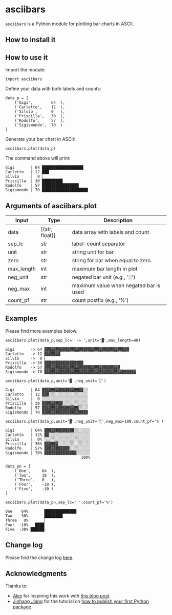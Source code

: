 # asciibars

`asciibars` is a Python module for plotting bar charts in ASCII.

## How to install it

## How to use it

Import the module:
```
import asciibars
```

Define your data with both labels and counts:
```
data_p = [
    ('Gigi',        64  ),
    ('Carletto',    12  ),
    ('Silvio',      0   ),
    ('Priscilla',   30  ),
    ('Rodolfo',     57  ),
    ('Sigismondo',  70  )
]
```

Generate your bar chart in ASCII:
```
asciibars.plot(data_p)
```

The command above will print:
```
Gigi       | 64 ██████████████████
Carletto   | 12 ███
Silvio     |  0 ▏
Priscilla  | 30 █████████
Rodolfo    | 57 ████████████████
Sigismondo | 70 ████████████████████
```

## Arguments of asciibars.plot

| Input      | Type           | Description                            |
| ---------- | -------------- | -------------------------------------- |
| data       | [(str, float)] | data array with labels and count       |
| sep_lc     | str            | label-count separator                  |
| unit       | str            | string unit for bar                    |
| zero       | str            | string for bar when equal to zero      |
| max_length | int            | maximum bar length in plot             |
| neg_unit   | str            | negated bar unit (e.g., '░')           |
| neg_max    | int            | maximum value when negated bar is used |
| count_pf   | str            | count postfix (e.g., '%')              |


## Examples

Please find more examples below.


```
asciibars.plot(data_p,sep_lc=' -> ',unit='▓',max_length=40)

Gigi       -> 64 ▓▓▓▓▓▓▓▓▓▓▓▓▓▓▓▓▓▓▓▓▓▓▓▓▓▓▓▓▓▓▓▓▓▓▓▓▓
Carletto   -> 12 ▓▓▓▓▓▓▓
Silvio     ->  0 ▏
Priscilla  -> 30 ▓▓▓▓▓▓▓▓▓▓▓▓▓▓▓▓▓
Rodolfo    -> 57 ▓▓▓▓▓▓▓▓▓▓▓▓▓▓▓▓▓▓▓▓▓▓▓▓▓▓▓▓▓▓▓▓▓
Sigismondo -> 70 ▓▓▓▓▓▓▓▓▓▓▓▓▓▓▓▓▓▓▓▓▓▓▓▓▓▓▓▓▓▓▓▓▓▓▓▓▓▓▓▓
```

```
asciibars.plot(data_p,unit='▓',neg_unit='░')

Gigi       | 64 ▓▓▓▓▓▓▓▓▓▓▓▓▓▓▓▓▓▓░░
Carletto   | 12 ▓▓▓░░░░░░░░░░░░░░░░░
Silvio     |  0 ░░░░░░░░░░░░░░░░░░░░
Priscilla  | 30 ▓▓▓▓▓▓▓▓▓░░░░░░░░░░░
Rodolfo    | 57 ▓▓▓▓▓▓▓▓▓▓▓▓▓▓▓▓░░░░
Sigismondo | 70 ▓▓▓▓▓▓▓▓▓▓▓▓▓▓▓▓▓▓▓▓
```

```
asciibars.plot(data_p,unit='▓',neg_unit='░',neg_max=100,count_pf='%')

Gigi       | 64% ▓▓▓▓▓▓▓▓▓▓▓▓▓░░░░░░░
Carletto   | 12% ▓▓░░░░░░░░░░░░░░░░░░
Silvio     |  0% ░░░░░░░░░░░░░░░░░░░░
Priscilla  | 30% ▓▓▓▓▓▓░░░░░░░░░░░░░░
Rodolfo    | 57% ▓▓▓▓▓▓▓▓▓▓▓░░░░░░░░░
Sigismondo | 70% ▓▓▓▓▓▓▓▓▓▓▓▓▓▓░░░░░░
                                 100%
```

```
data_pn = [
    ('One',     64  ),
    ('Two',     38  ),
    ('Three',   0   ),
    ('Four',    -18 ),
    ('Five',    -30 )
]

asciibars.plot(data_pn,sep_lc=' ',count_pf='%')

One    64%       ██████████████
Two    38%       ████████
Three   0%       ▏
Four  -18%   ████
Five  -30% ██████
```

## Change log
Please find the change log [here](CHANGELOG.md).

## Acknowledgments
Thanks to:
- [Alex](https://alexwlchan.net/) for inspiring this work with [this blog post](https://alexwlchan.net/2018/05/ascii-bar-charts/).
- [Jinhang Jiang](https://www.linkedin.com/in/jinhangjiang/) for the tutorial on [how to publish your first Python package](https://towardsdatascience.com/an-end-to-end-guide-to-publish-your-python-package-bdb56639662c).